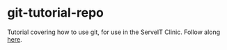 # git-tutorial-repo
Tutorial covering how to use git, for use in the ServeIT Clinic. Follow along [here](http://denta.co/git-intro).
